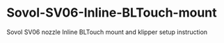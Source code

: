 # Sovol-SV06-Inline-BLTouch-mount
Sovol SV06 nozzle Inline BLTouch mount and klipper setup instruction
